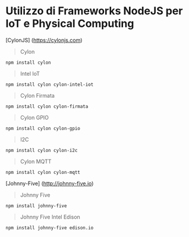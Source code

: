 # Utilizzo di Frameworks NodeJS per IoT e Physical Computing 

[CylonJS] (https://cylonjs.com)

> Cylon
```
npm install cylon
```
> Intel IoT
```
npm install cylon cylon-intel-iot
```
> Cylon Firmata
```
npm install cylon cylon-firmata
```
> Cylon GPIO
```
npm install cylon cylon-gpio
```
> I2C
```
npm install cylon cylon-i2c
```
> Cylon MQTT
```
npm install cylon cylon-mqtt
```

[Johnny-Five] (http://johnny-five.io)

> Johnny Five
```
npm install johnny-five
```
> Johnny Five Intel Edison
```
npm install johnny-five edison.io
```